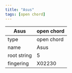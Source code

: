 ```yaml
---
title: "Asus"
tags: [open chord]
---
```


|Asus|open chord|
|---|---|
|type|open chord|
|name|Asus|
|root string|5|
|fingering|X02230|
